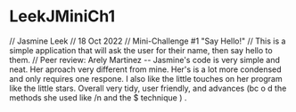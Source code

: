 # LeekJMiniCh1
// Jasmine Leek
// 18 Oct 2022
// Mini-Challenge #1 "Say Hello!"
// This is a simple application that will ask the user for their name, then say hello to them.
// Peer review: Arely Martinez -- Jasmine's code is very simple and neat. Her aproach very different from mine. Her's is a lot more condensed and only requires one respone. I also like the little touches on her program like the little stars. Overall very tidy, user friendly, and advances (bc o d the methods she used like /n and the $ technique ) . 
